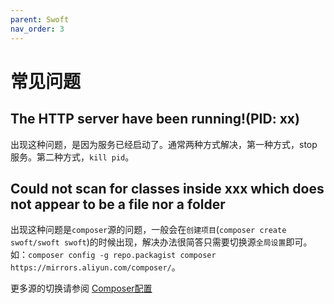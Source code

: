 ```yaml
---
parent: Swoft
nav_order: 3
---
```


# 常见问题

## The HTTP server have been running!(PID: xx)

出现这种问题，是因为服务已经启动了。通常两种方式解决，第一种方式，stop 服务。第二种方式，`kill pid`。

## Could not scan for classes inside xxx which does not appear to be a file nor a folder

出现这种问题是`composer`源的问题，一般会在`创建项目`(`composer create swoft/swoft swoft`)的时候出现，解决办法很简答只需要切换源`全局设置`即可。如：`composer config -g repo.packagist composer https://mirrors.aliyun.com/composer/`。

更多源的切换请参阅 [Composer配置](../ready/composer.md)

